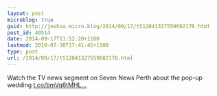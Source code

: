 ```yaml
---
layout: post
microblog: true
guid: http://joshua.micro.blog/2014/09/17/t512041327559602176.html
post_id: 40514
date: 2014-09-17T11:52:20+1100
lastmod: 2019-07-30T17:41:45+1100
type: post
url: /2014/09/17/t512041327559602176.html
---
```

Watch the TV news segment on Seven News Perth about the pop-up wedding [t.co/bmVq6tMHL...](http://t.co/bmVq6tMHLV)
